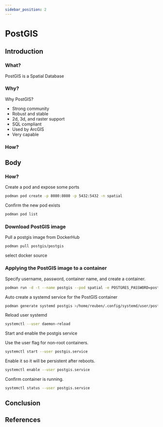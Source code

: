 ```yaml
---
sidebar_position: 2
--- 
```


# PostGIS

## Introduction
### What?
PostGIS is a Spatial Database


### Why?
Why PostGIS?
- Strong community
- Robust and stable
- 2d, 3d, and raster support
- SQL compliant
- Used by ArcGIS
- Very capable

### How?

## Body

### How?
Create a pod and expose some ports

``` bash
podman pod create -p 8080:8080 -p 5432:5432 -n spatial
```


Confirm the new pod exists

``` bash
podman pod list
```

### Download PostGIS image

Pull a postgis image from DockerHub

``` bash
podman pull postgis/postgis
```

select docker source


### Applying the PostGIS image to a container

Specify username, password, container name, and create a container.

``` bash
podman run -d -t --name postgis --pod spatial -e POSTGRES_PASSWORD=postgres -e POSTGRES_USER=postgres postgis/postgis
```


Auto create a systemd service for the PostGIS container
``` bash
podman generate systemd postgis >/home/reuben/.config/systemd/user/postgis.service
```

Reload user systemd
``` bash
systemctl --user daemon-reload
```
Start and enable the postgis service

Use the user flag for non-root containers.
``` bash
systemctl start --user postgis.service
```

Enable it so it will be persistent after reboots.
``` bash
systemctl enable --user postgis.service
```

Confirm container is running.
``` bash
systemctl status --user postgis.service
```

## Conclusion

## References